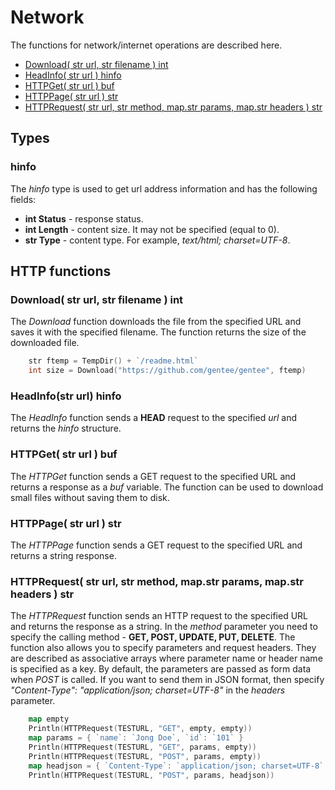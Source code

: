 # Network

The functions for network/internet operations are described here.

* [Download\( str url, str filename \) int](network.md#download-str-url-str-filename-int)
* [HeadInfo\( str url \) hinfo](network.md#headinfo-str-url-hinfo)
* [HTTPGet\( str url \) buf](network.md#httpget-str-url-buf)
* [HTTPPage\( str url \) str](network.md#httppage-str-url-str)
* [HTTPRequest\( str url, str method, map.str params, map.str headers \) str](network.md#httprequest-str-url-str-method-map-str-params-map-str-headers-str)

## Types

### hinfo

The _hinfo_ type is used to get url address information and has the following fields:

* **int Status** - response status.
* **int Length** - content size. It may not be specified (equal to 0).
* **str Type** - content type. For example, *text/html; charset=UTF-8*.

## HTTP functions

### Download\( str url, str filename \) int

The _Download_ function downloads the file from the specified URL and saves it with the specified filename. The function returns the size of the downloaded file.

```go
    str ftemp = TempDir() + `/readme.html`
    int size = Download("https://github.com/gentee/gentee", ftemp)
```

### HeadInfo\(str url\) hinfo

The _HeadInfo_ function sends a **HEAD** request to the specified _url_ and returns the _hinfo_ structure.

### HTTPGet\( str url \) buf

The _HTTPGet_ function sends a GET request to the specified URL and returns a response as a _buf_ variable. The function can be used to download small files without saving them to disk.

### HTTPPage\( str url \) str

The _HTTPPage_ function sends a GET request to the specified URL and returns a string response.

### HTTPRequest\( str url, str method, map.str params, map.str headers \) str

The _HTTPRequest_ function sends an HTTP request to the specified URL and returns the response as a string. In the _method_ parameter you need to specify the calling method - **GET, POST, UPDATE, PUT, DELETE**. The function also allows you to specify parameters and request headers. They are described as associative arrays where parameter name or header name is specified as a key. By default, the parameters are passed as form data when *POST* is called. If you want to send them in JSON format, then specify *"Content-Type": "application/json; charset=UTF-8"* in the *headers* parameter.

``` go
    map empty
    Println(HTTPRequest(TESTURL, "GET", empty, empty))
    map params = { `name`: `Jong Doe`, `id`: `101` }
    Println(HTTPRequest(TESTURL, "GET", params, empty))
    Println(HTTPRequest(TESTURL, "POST", params, empty))
    map headjson = { `Content-Type`: `application/json; charset=UTF-8` }
    Println(HTTPRequest(TESTURL, "POST", params, headjson))
```
